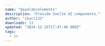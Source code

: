 ```yaml
---
name: "@ayalab/elements"
description: "Provide Svelte UI components."
author: "ikari132"
downloads: 13
updated: "2024-12-15T17:47:40.900Z"
tags: 
  - ui
---
```

